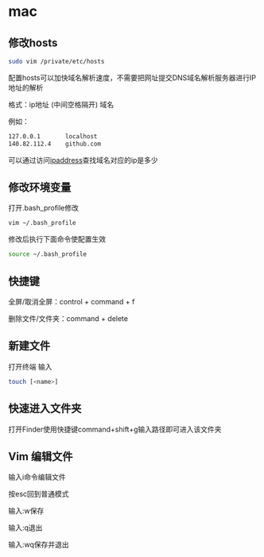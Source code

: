 # mac

## 修改hosts

```bash
sudo vim /private/etc/hosts
```

配置hosts可以加快域名解析速度，不需要把网址提交DNS域名解析服务器进行IP地址的解析  

格式：ip地址 (中间空格隔开) 域名  

例如：

```bash
127.0.0.1       localhost
140.82.112.4    github.com  
```

可以通过访问[ipaddress](https://www.ipaddress.com)查找域名对应的ip是多少

## 修改环境变量

打开.bash_profile修改

```bash
vim ~/.bash_profile
```

修改后执行下面命令使配置生效

```bash
source ~/.bash_profile
```

## 快捷键

全屏/取消全屏：control + command + f  

删除文件/文件夹：command + delete  

## 新建文件

打开终端 输入

```bash
touch [<name>]
```

## 快速进入文件夹

打开Finder使用快捷键command+shift+g输入路径即可进入该文件夹

## Vim 编辑文件

输入i命令编辑文件  

按esc回到普通模式  

输入:w保存  

输入:q退出  

输入:wq保存并退出  
